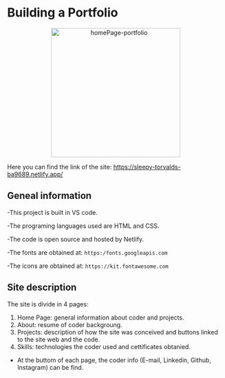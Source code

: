 # Building a Portfolio

<p align="center">
  <img src="https://s3.amazonaws.com/shecodesio-production/uploads/files/000/029/917/original/homepage-portfolio.png?1648048236"
        alt="homePage-portfolio" alt="Edit Building Page (screenshot)" height="300"
</p>
  
Here you can find the link of the site: https://sleepy-torvalds-ba9689.netlify.app/

## Geneal information
-This project is built in VS code.

-The programing languages used are HTML and CSS.

-The code is open source and hosted by Netlify.

-The fonts are obtained at: `https:/fonts.googleapis.com`

-The icons are obtained at: `https://kit.fontawesome.com`


## Site description
The site is divide in 4 pages: 
1. Home Page: general information about coder and projects.
2. About: resume of coder backgroung.
3. Projects: description of how the site was conceived and buttons linked to the site web and the code.
4. Skills: technologies the coder used and cettificates obtanied. 

* At the buttom of each page, the coder info (E-mail, Linkedin, Github, Instagram) can be find.



